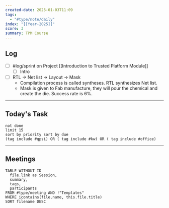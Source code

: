```yaml
---
created-date: 2025-01-03T11:09
tags:
  - "#type/note/daily"
index: "[[Year-2025]]"
score: 3
summary: TPM Course
---
```


## Log
- [ ] #log/sprint on Project [[Introduction to Trusted Platform Module]]
	- [ ] Intro
- [ ] RTL -> Net list -> Layout -> Mask
	- Compilation process is called syntheses. RTL synthesizes Net list.
	- Mask is given to Fab manufacture, they will pour the chemical and create the die. Success rate is 6%.

---

## Today's Task

```tasks
not done
limit 15
sort by priority sort by due
(tag include #qpsi) OR ( tag include #kw) OR ( tag include #office)
```
---

## Meetings

```dataview
TABLE WITHOUT ID
  file.link as Session,
  summary,
  tags,
  participants
FROM #type/meeting AND !"Templates"
WHERE icontains(file.name, this.file.title)
SORT filename DESC
```